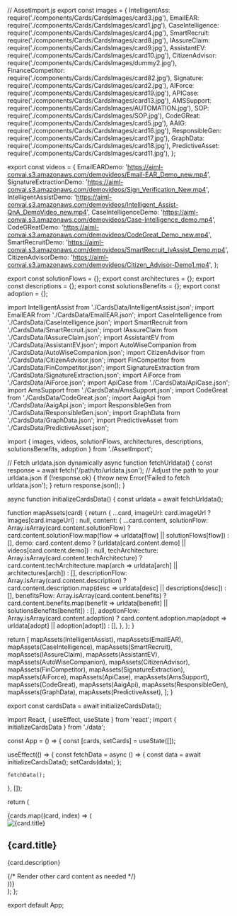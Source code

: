 // AssetImport.js
export const images = {
  IntelligentAss: require('./components/Cards/CardsImages/card3.jpg'),
  EmailEAR: require('./components/Cards/CardsImages/card1.jpg'),
  CaseIntelligence: require('./components/Cards/CardsImages/card4.jpg'),
  SmartRecruit: require('./components/Cards/CardsImages/card8.jpg'),
  IAssureClaim: require('./components/Cards/CardsImages/card9.jpg'),
  AssistantEV: require('./components/Cards/CardsImages/card10.jpg'),
  CitizenAdvisor: require('./components/Cards/CardsImages/dummy2.jpg'),
  FinanceCompetitor: require('./components/Cards/CardsImages/card82.jpg'),
  Signature: require('./components/Cards/CardsImages/card2.jpg'),
  AIForce: require('./components/Cards/CardsImages/card19.jpg'),
  APICase: require('./components/Cards/CardsImages/card13.jpg'),
  AMSSupport: require('./components/Cards/CardsImages/AUTOMATION.jpg'),
  SOP: require('./components/Cards/CardsImages/SOP.jpg'),
  CodeGReat: require('./components/Cards/CardsImages/card5.jpg'),
  AAIG: require('./components/Cards/CardsImages/card16.jpg'),
  ResponsibleGen: require('./components/Cards/CardsImages/card17.jpg'),
  GraphData: require('./components/Cards/CardsImages/card18.jpg'),
  PredictiveAsset: require('./components/Cards/CardsImages/card11.jpg'),
};

export const videos = {
  EmailEARDemo: 'https://aiml-convai.s3.amazonaws.com/demovideos/Email-EAR_Demo_new.mp4',
  SignatureExtractionDemo: 'https://aiml-convai.s3.amazonaws.com/demovideos/Sign_Verification_New.mp4',
  IntelligentAssistDemo: 'https://aiml-convai.s3.amazonaws.com/demovideos/Intelligent_Assist-QnA_DemoVideo_new.mp4',
  CaseIntelligenceDemo: 'https://aiml-convai.s3.amazonaws.com/demovideos/Case-Intelligence_demo.mp4',
  CodeGReatDemo: 'https://aiml-convai.s3.amazonaws.com/demovideos/CodeGreat_Demo_new.mp4',
  SmartRecruitDemo: 'https://aiml-convai.s3.amazonaws.com/demovideos/SmartRecruit_IvAssist_Demo.mp4',
  CitizenAdvisorDemo: 'https://aiml-convai.s3.amazonaws.com/demovideos/Citizen_Advisor-Demo1.mp4',
};

export const solutionFlows = {};
export const architectures = {};
export const descriptions = {};
export const solutionsBenefits = {};
export const adoption = {};


import IntelligentAssist from './CardsData/IntelligentAssist.json';
import EmailEAR from './CardsData/EmailEAR.json';
import CaseIntelligence from './CardsData/CaseIntelligence.json';
import SmartRecruit from './CardsData/SmartRecruit.json';
import IAssureClaim from './CardsData/IAssureClaim.json';
import AssistantEV from './CardsData/AssistantEV.json';
import AutoWiseCompanion from './CardsData/AutoWiseCompanion.json';
import CitizenAdvisor from './CardsData/CitizenAdvisor.json';
import FinCompetitor from './CardsData/FinCompetitor.json';
import SignatureExtraction from './CardsData/SignatureExtraction.json';
import AiForce from './CardsData/AiForce.json';
import ApiCase from './CardsData/ApiCase.json';
import AmsSupport from './CardsData/AmsSupport.json';
import CodeGreat from './CardsData/CodeGreat.json';
import AaigApi from './CardsData/AaigApi.json';
import ResponsibleGen from './CardsData/ResponsibleGen.json';
import GraphData from './CardsData/GraphData.json';
import PredictiveAsset from './CardsData/PredictiveAsset.json';

import { images, videos, solutionFlows, architectures, descriptions, solutionsBenefits, adoption } from './AssetImport';

// Fetch urldata.json dynamically
async function fetchUrldata() {
  const response = await fetch('/path/to/urldata.json'); // Adjust the path to your urldata.json
  if (!response.ok) {
    throw new Error('Failed to fetch urldata.json');
  }
  return response.json();
}

async function initializeCardsData() {
  const urldata = await fetchUrldata();

  function mapAssets(card) {
    return {
      ...card,
      imageUrl: card.imageUrl ? images[card.imageUrl] : null,
      content: {
        ...card.content,
        solutionFlow: Array.isArray(card.content.solutionFlow)
          ? card.content.solutionFlow.map(flow => urldata[flow] || solutionFlows[flow])
          : [],
        demo: card.content.demo ? (urldata[card.content.demo] || videos[card.content.demo]) : null,
        techArchitecture: Array.isArray(card.content.techArchitecture)
          ? card.content.techArchitecture.map(arch => urldata[arch] || architectures[arch])
          : [],
        descriptionFlow: Array.isArray(card.content.description)
          ? card.content.description.map(desc => urldata[desc] || descriptions[desc])
          : [],
        benefitsFlow: Array.isArray(card.content.benefits)
          ? card.content.benefits.map(benefit => urldata[benefit] || solutionsBenefits[benefit])
          : [],
        adoptionFlow: Array.isArray(card.content.adoption)
          ? card.content.adoption.map(adopt => urldata[adopt] || adoption[adopt])
          : [],
      },
    };
  }

  return [
    mapAssets(IntelligentAssist),
    mapAssets(EmailEAR),
    mapAssets(CaseIntelligence),
    mapAssets(SmartRecruit),
    mapAssets(IAssureClaim),
    mapAssets(AssistantEV),
    mapAssets(AutoWiseCompanion),
    mapAssets(CitizenAdvisor),
    mapAssets(FinCompetitor),
    mapAssets(SignatureExtraction),
    mapAssets(AiForce),
    mapAssets(ApiCase),
    mapAssets(AmsSupport),
    mapAssets(CodeGreat),
    mapAssets(AaigApi),
    mapAssets(ResponsibleGen),
    mapAssets(GraphData),
    mapAssets(PredictiveAsset),
  ];
}

export const cardsData = await initializeCardsData();



import React, { useEffect, useState } from 'react';
import { initializeCardsData } from './data';

const App = () => {
  const [cards, setCards] = useState([]);

  useEffect(() => {
    const fetchData = async () => {
      const data = await initializeCardsData();
      setCards(data);
    };

    fetchData();
  }, []);

  return (
    <div>
      {cards.map((card, index) => (
        <div key={index}>
          <img src={card.imageUrl} alt={card.title} />
          <h2>{card.title}</h2>
          <p>{card.description}</p>
          {/* Render other card content as needed */}
        </div>
      ))}
    </div>
  );
};

export default App;
